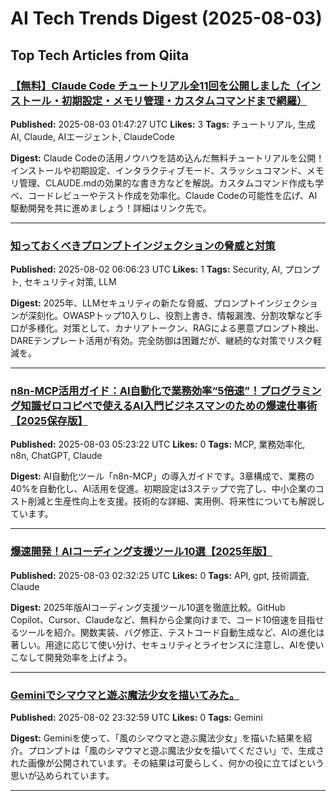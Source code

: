 # AI Tech Trends Digest (2025-08-03)


## Top Tech Articles from Qiita


### [【無料】Claude Code チュートリアル全11回を公開しました（インストール・初期設定・メモリ管理・カスタムコマンドまで網羅）](https://qiita.com/tomada/items/0928aee676663963915d)
**Published:** 2025-08-03 01:47:27 UTC
**Likes:** 3
**Tags:** チュートリアル, 生成AI, Claude, AIエージェント, ClaudeCode

**Digest:**
Claude Codeの活用ノウハウを詰め込んだ無料チュートリアルを公開！ インストールや初期設定、インタラクティブモード、スラッシュコマンド、メモリ管理、CLAUDE.mdの効果的な書き方などを解説。カスタムコマンド作成も学べ、コードレビューやテスト作成を効率化。Claude Codeの可能性を広げ、AI駆動開発を共に進めましょう！詳細はリンク先で。

---

### [知っておくべきプロンプトインジェクションの脅威と対策](https://qiita.com/Dinn/items/a90428fd6a62ba551f6f)
**Published:** 2025-08-02 06:06:23 UTC
**Likes:** 1
**Tags:** Security, AI, プロンプト, セキュリティ対策, LLM

**Digest:**
2025年、LLMセキュリティの新たな脅威、プロンプトインジェクションが深刻化。OWASPトップ10入りし、役割上書き、情報漏洩、分割攻撃など手口が多様化。対策として、カナリアトークン、RAGによる悪意プロンプト検出、DAREテンプレート活用が有効。完全防御は困難だが、継続的な対策でリスク軽減を。

---

### [n8n-MCP活用ガイド：AI自動化で業務効率“5倍速”！プログラミング知識ゼロコピペで使えるAI入門ビジネスマンのための爆速仕事術【2025保存版】](https://qiita.com/nakamoto/items/bf8bb8b737379bce088b)
**Published:** 2025-08-03 05:23:22 UTC
**Likes:** 0
**Tags:** MCP, 業務効率化, n8n, ChatGPT, Claude

**Digest:**
AI自動化ツール「n8n-MCP」の導入ガイドです。3章構成で、業務の40%を自動化し、AI活用を促進。初期設定は3ステップで完了し、中小企業のコスト削減と生産性向上を支援。技術的な詳細、実用例、将来性についても解説しています。

---

### [爆速開発！AIコーディング支援ツール10選【2025年版】](https://qiita.com/k_nabe/items/1ebd799e788f9af986c0)
**Published:** 2025-08-03 02:32:25 UTC
**Likes:** 0
**Tags:** API, gpt, 技術調査, Claude

**Digest:**
2025年版AIコーディング支援ツール10選を徹底比較。GitHub Copilot、Cursor、Claudeなど、無料から企業向けまで、コード10倍速を目指せるツールを紹介。関数実装、バグ修正、テストコード自動生成など、AIの進化は著しい。用途に応じて使い分け、セキュリティとライセンスに注意し、AIを使いこなして開発効率を上げよう。

---

### [Geminiでシマウマと遊ぶ魔法少女を描いてみた。](https://qiita.com/nori-channel/items/825b39b32339ea66ffdb)
**Published:** 2025-08-02 23:32:59 UTC
**Likes:** 0
**Tags:** Gemini

**Digest:**
Geminiを使って、「風のシマウマと遊ぶ魔法少女」を描いた結果を紹介。プロンプトは「風のシマウマと遊ぶ魔法少女を描いてください」で、生成された画像が公開されています。その結果は可愛らしく、何かの役に立てばという思いが込められています。

---